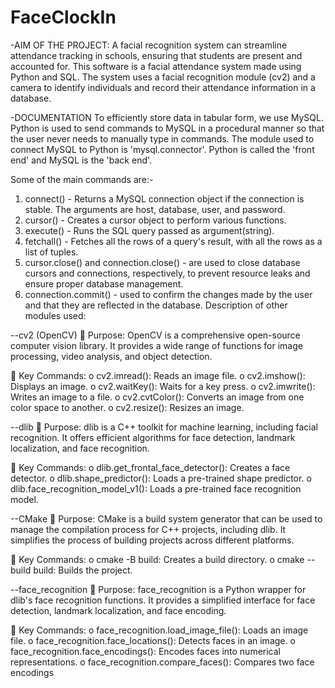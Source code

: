# FaceClockIn

-AIM OF THE PROJECT:
A facial recognition system can streamline attendance tracking in schools, ensuring 
that students are present and accounted for. This software is a facial attendance 
system made using Python and SQL. The system uses a facial recognition module 
(cv2) and a camera to identify individuals and record their attendance information 
in a database.

-DOCUMENTATION
To efficiently store data in tabular form, we use MySQL. Python is used to send 
commands to MySQL in a procedural manner so that the user never needs to 
manually type in commands.
The module used to connect MySQL to Python is 'mysql.connector'. Python is called 
the 'front end' and MySQL is the 'back end'.

Some of the main commands are:-
1. connect() - Returns a MySQL connection object if the connection is stable. The 
arguments are host, database, user, and password.
2. cursor() - Creates a cursor object to perform various functions.
3. execute() - Runs the SQL query passed as argument(string).
4. fetchall() - Fetches all the rows of a query's result, with all the rows as a list of 
tuples.
5. cursor.close() and connection.close() - are used to close database cursors and 
connections, respectively, to prevent resource leaks and ensure proper 
database management.
6. connection.commit() - used to confirm the changes made by the user and that 
they are reflected in the database.
Description of other modules used:

--cv2 (OpenCV)
 Purpose: OpenCV is a comprehensive open-source computer vision library. 
It provides a wide range of functions for image processing, video analysis, 
and object detection.

 Key Commands:
o cv2.imread(): Reads an image file.
o cv2.imshow(): Displays an image.
o cv2.waitKey(): Waits for a key press.
o cv2.imwrite(): Writes an image to a file.
o cv2.cvtColor(): Converts an image from one color space to another.
o cv2.resize(): Resizes an image.

--dlib
 Purpose: dlib is a C++ toolkit for machine learning, including facial 
recognition. It offers efficient algorithms for face detection, landmark 
localization, and face recognition.

 Key Commands:
o dlib.get_frontal_face_detector(): Creates a face detector.
o dlib.shape_predictor(): Loads a pre-trained shape predictor.
o dlib.face_recognition_model_v1(): Loads a pre-trained face recognition 
model.

--CMake
 Purpose: CMake is a build system generator that can be used to manage the 
compilation process for C++ projects, including dlib. It simplifies the process 
of building projects across different platforms.

 Key Commands:
o cmake -B build: Creates a build directory.
o cmake --build build: Builds the project.

--face_recognition
 Purpose: face_recognition is a Python wrapper for dlib's face recognition 
functions. It provides a simplified interface for face detection, landmark 
localization, and face encoding.

 Key Commands:
o face_recognition.load_image_file(): Loads an image file.
o face_recognition.face_locations(): Detects faces in an image.
o face_recognition.face_encodings(): Encodes faces into numerical 
representations.
o face_recognition.compare_faces(): Compares two face encodings


